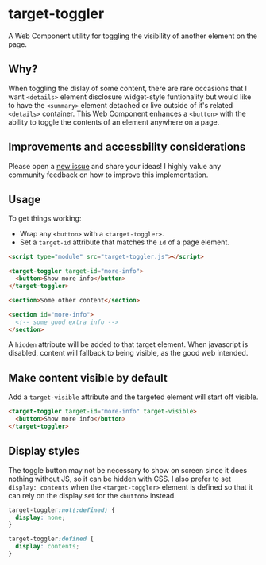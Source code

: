 # target-toggler

A Web Component utility for toggling the visibility of another element on the page.

## Why?

When toggling the dislay of some content, there are rare occasions that I want `<details>` element disclosure widget-style funtionality but would like to have the `<summary>` element detached or live outside of it's related `<details>` container. This Web Component enhances a `<button>` with the ability to toggle the contents of an element anywhere on a page.

## Improvements and accessbility considerations

Please open a [new issue](https://github.com/hexagoncircle/target-toggler/issues/new) and share your ideas! I highly value any community feedback on how to improve this implementation.

## Usage

To get things working:

- Wrap any `<button>` with a `<target-toggler>`.
- Set a `target-id` attribute that matches the `id` of a page element.

```html
<script type="module" src="target-toggler.js"></script>

<target-toggler target-id="more-info">
  <button>Show more info</button>
</target-toggler>

<section>Some other content</section>

<section id="more-info">
  <!-- some good extra info -->
</section>
```

A `hidden` attribute will be added to that target element. When javascript is disabled, content will fallback to being visible, as the good web intended.

## Make content visible by default

Add a `target-visible` attribute and the targeted element will start off visible.

```html
<target-toggler target-id="more-info" target-visible>
  <button>Show more info</button>
</target-toggler>
```

## Display styles

The toggle button may not be necessary to show on screen since it does nothing without JS, so it can be hidden with CSS. I also prefer to set `display: contents` when the `<target-toggler>` element is defined so that it can rely on the display set for the `<button>` instead.

```css
target-toggler:not(:defined) {
  display: none;
}

target-toggler:defined {
  display: contents;
}
```
